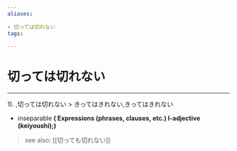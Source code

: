 ```yaml
---
aliases:
    
- 切っては切れない
tags:
    
---
```


# 切っては切れない
---
1).
,切っては切れない > きってはきれない,きってはきれない

- inseparable
**( Expressions (phrases, clauses, etc.) I-adjective (keiyoushi);)**
> see also:  [[切っても切れない]]
            
